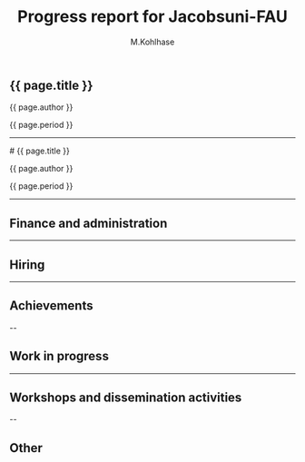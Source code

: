 ﻿---
layout: slides
title: "Progress report for Jacobsuni-FAU"
theme: white
transition: none
author: M.Kohlhase
period: Reporting period from March 2017 to January 2018
---

<section data-markdown data-separator="^---\n" data-separator-vertical="^---\n">

# {{ page.title }}

{{ page.author }}


{{ page.period }}

---

<section data-markdown data-separator="^---\n" data-separator-vertical="^--\n">
# {{ page.title }}

{{ page.author }}

{{ page.period }}

---
## Finance and administration



---
## Hiring


---
## Achievements




--
## Work in progress


---
## Workshops and dissemination activities


--
## Other



</section>